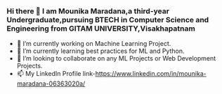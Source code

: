 ### Hi there 👋 I am Mounika Maradana,a third-year Undergraduate,pursuing BTECH in Computer Science and Engineering from GITAM UNIVERSITY,Visakhapatnam

- 🔭 I’m currently working on Machine Learning Project.
- 🌱 I’m currently learning best practices for ML and Python.
- 👯 I’m looking to collaborate on any  ML Projects or Web Development Projects.
- 📫 My LinkedIn Profile link-https://www.linkedin.com/in/mounika-maradana-06363020a/
